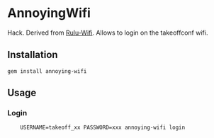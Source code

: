 # AnnoyingWifi

Hack. Derived from [Rulu-Wifi](https://github.com/mcansky/RuLu-Wifi). Allows to login on the takeoffconf wifi.

## Installation

    gem install annoying-wifi

## Usage

### Login

		USERNAME=takeoff_xx PASSWORD=xxx annoying-wifi login

